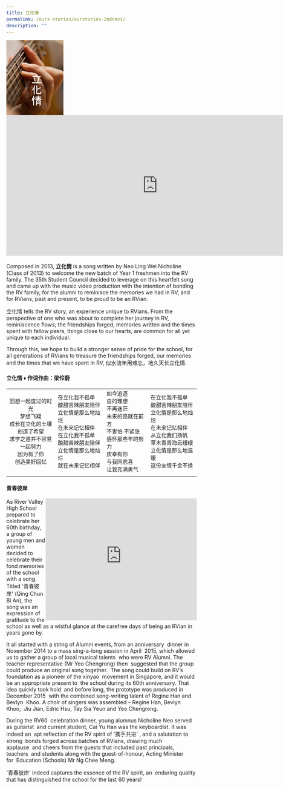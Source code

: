 ```yaml
---
title: 立化情
permalink: /ours-stories/ourstories-2ndnavi/
description: ""
---
```

<img src="/images/aboutlihuaqing.png" style="width:30%" align=left>

<iframe width="800" height="372" src="https://www.youtube.com/embed/NEUpPG6rIcc" title="立化情MV" frameborder="0" allow="accelerometer; autoplay; clipboard-write; encrypted-media; gyroscope; picture-in-picture; web-share" allowfullscreen></iframe>

Composed in 2013, **立化情** is a song written by Neo Ling Wei Nicholine (Class of 2013) to welcome the new batch of Year 1 freshmen into the RV family. The 35th Student Council decided to leverage on this heartfelt song and came up with the music video production with the intention of bonding the RV family, for the alumni to reminisce the memories we had in RV, and for RVians, past and present, to be proud to be an RVian. 

立化情 tells the RV story, an experience unique to RVians. From the perspective of one who was about to complete her journey in RV, reminiscence flows; the friendships forged, memories written and the times spent with fellow peers, things close to our hearts, are common for all yet unique to each individual.

Through this, we hope to build a stronger sense of pride for the school, for all generations of RVians to treasure the friendships forged, our memories and the times that we have spent in RV, 似水流年用难忘，地久天长立化情.

#### 立化情 ♦ 作词作曲：梁伶蔚

|   |   |   |   |
|:-:|---|---|---|
| 回想一起度过的时光<br>梦想飞翔<br>成长在立化的土壤<br>创造了希望<br>求学之道并不容易<br>一起努力<br>因为有了你<br>创造美好回忆  | 在立化我不孤单<br>酸甜苦辣朋友陪伴<br>立化情是那么地灿烂<br>在未来记忆相伴<br>在立化我不孤单<br>酸甜苦辣朋友陪伴<br>立化情是那么地灿烂<br>就在未来记忆相伴  | 如今追逐<br>自的理想<br>不再迷茫<br>未来的路就在前方<br>不害怕 不紧张<br>感怀那些年的努力<br>庆幸有你<br>与我同悲喜<br>让我充满勇气  | 在立化我不孤单<br>酸甜苦辣朋友陪伴<br>立化情是那么地灿烂<br>在未来记忆相伴<br>从立化我们扬帆<br>草木青青海云缦缦<br>立化情是那么地温暖<br>这份友情千金不换  |
|   |   |   |   |

#### 青春彼岸

<iframe width="400" height="322" align = "right" src="https://www.youtube.com/embed/nBfKuorDfD0" title="RVHS 立化中学《青春彼岸》- 校园歌/毕业歌/友情歌/那些年" frameborder="0" allow="accelerometer; autoplay; clipboard-write; encrypted-media; gyroscope; picture-in-picture; web-share" allowfullscreen></iframe>

As River Valley High School prepared to celebrate her 60th birthday, a group of young men and women decided to celebrate their fond memories of the school with a song. Titled '青春彼岸' (Qing Chun Bi An), the song was an expression of gratitude to the school as well as a wistful glance at the carefree days of being an RVian in years gone by.

It all started with a string of Alumni events, from an anniversary  dinner in November 2014 to a mass sing-a-long session in April  2015, which allowed us to gather a group of local musical talents  who were RV Alumni. The teacher representative (Mr Yeo Chengrong) then  suggested that the group could produce an original song together.  The song could build on RV’s foundation as a pioneer of the xinyao  movement in Singapore, and it would be an appropriate present to  the school during its 60th anniversary. That idea quickly took hold  and before long, the prototype was produced in December 2015  with the combined song-writing talent of Regine Han and Bevlyn  Khoo. A choir of singers was assembled – Regine Han, Bevlyn Khoo,  Jiu Jian, Edric Hsu, Tay Sia Yeun and Yeo Chengrong.

During the RV60  celebration dinner, young alumnus Nicholine Neo served as guitarist  and current student, Cai Yu Han was the keyboardist. It was indeed an  apt reflection of the RV spirit of '携手共进' , and a salutation to strong  bonds forged across batches of RVians, drawing much applause  and cheers from the guests that included past principals, teachers  and students along with the guest-of-honour, Acting Minister for  Education (Schools) Mr Ng Chee Meng. 

'青春彼岸' indeed captures the essence of the RV spirit, an  enduring quality that has distinguished the school for the last 60 years!